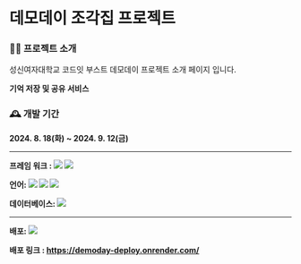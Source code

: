 # 데모데이 조각집 프로젝트 

### 👨‍💻 프로젝트 소개

성신여자대학교 코드잇 부스트 데모데이 프로젝트 소개 페이지 입니다.

**기억 저장 및 공유 서비스**




### 🕰️ 개발 기간
**2024. 8. 18(화) ~ 2024. 9. 12(금)**



---

**프레임 워크 : <img src="https://img.shields.io/badge/Node.js-339933?style=for-the-badge&logo=Node.js&logoColor=white">
<img src="https://img.shields.io/badge/React-61DAFB?style=for-the-badge&logo=React&logoColor=white">** 


**언어: <img src="https://img.shields.io/badge/JavaScript-F7DF1E?style=for-the-badge&logo=JavaScript&logoColor=white"> <img src="https://img.shields.io/badge/HTML5-E34F26?style=for-the-badge&logo=HTML5&logoColor=white"> <img src="https://img.shields.io/badge/CSS3-1572B6?style=for-the-badge&logo=CSS3&logoColor=white">** 


**데이터베이스: <img src="https://img.shields.io/badge/Postgresql-4169E1?style=flat-square&logo=Postgresql&logoColor=white"/>**


---

**배포: <img src="https://img.shields.io/badge/render-000000?style=flat-square&logo=render&logoColor=white"/>**

**배포 링크 : https://demoday-deploy.onrender.com/**

